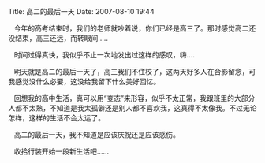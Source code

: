 Title: 高二的最后一天
Date: 2007-08-10 19:44

<p> </p> 
<p>&nbsp;&nbsp; 今年的高考结束时，我们的老师就吵着说，你们已经是高三了。那时感觉高二还没结束，高三还远，而转眼间.....</p> 
<p>&nbsp;&nbsp; 时间过得真快，我似乎不止一次地发出过这样的感叹，嗨....</p> 
<p>&nbsp;&nbsp; 明天就是高二的最后一天了，高三我们不住校了，这两天好多人在合影留念，可我感觉没什么必要，这没给我留下什么美好回忆。</p> 
<p>&nbsp;&nbsp; 回想我的高中生活，真可以用“变态”来形容，似乎不太正常，我跟班里的大部分人都不太熟，不知道是我太孤僻还是别人都不喜欢我，这真得不太像我。不过无论怎样，这样的生活不会太远了。</p> 
<p>&nbsp;&nbsp; 高二的最后一天，我不知道是应该庆祝还是应该感伤。</p> 
<p>&nbsp;&nbsp; 收拾行装开始一段新生活吧......</p> 
<p>&nbsp;</p>
